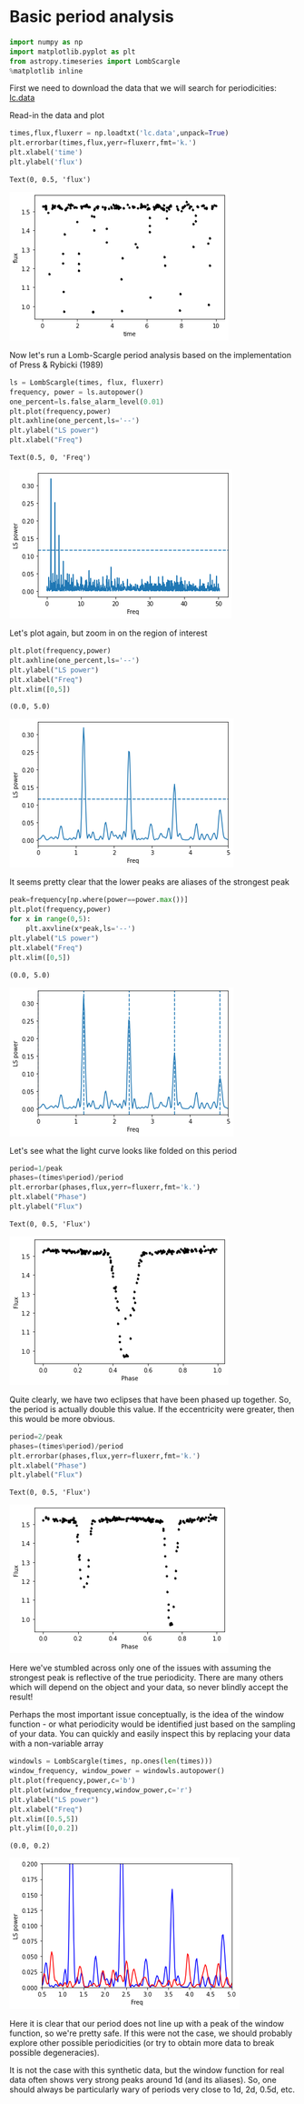 # Basic period analysis #


```python
import numpy as np
import matplotlib.pyplot as plt
from astropy.timeseries import LombScargle
%matplotlib inline
```

First we need to download the data that we will search for periodicities:
[lc.data](https://iacerasmus.github.io/ERASMUS2022/data/lc.data)

Read-in the data and plot


```python
times,flux,fluxerr = np.loadtxt('lc.data',unpack=True)
plt.errorbar(times,flux,yerr=fluxerr,fmt='k.')
plt.xlabel('time')
plt.ylabel('flux')
```




    Text(0, 0.5, 'flux')




    
![png](Period_analysis_files/Period_analysis_4_1.png)
    


Now let's run a Lomb-Scargle period analysis based on the implementation of Press & Rybicki (1989)


```python
ls = LombScargle(times, flux, fluxerr)
frequency, power = ls.autopower()
one_percent=ls.false_alarm_level(0.01)
plt.plot(frequency,power)
plt.axhline(one_percent,ls='--')
plt.ylabel("LS power")
plt.xlabel("Freq")
```




    Text(0.5, 0, 'Freq')




    
![png](Period_analysis_files/Period_analysis_6_1.png)
    


Let's plot again, but zoom in on the region of interest


```python
plt.plot(frequency,power)
plt.axhline(one_percent,ls='--')
plt.ylabel("LS power")
plt.xlabel("Freq")
plt.xlim([0,5])
```




    (0.0, 5.0)




    
![png](Period_analysis_files/Period_analysis_8_1.png)
    


It seems pretty clear that the lower peaks are aliases of the strongest peak


```python
peak=frequency[np.where(power==power.max())]
plt.plot(frequency,power)
for x in range(0,5):
    plt.axvline(x*peak,ls='--')
plt.ylabel("LS power")
plt.xlabel("Freq")
plt.xlim([0,5])
```




    (0.0, 5.0)




    
![png](Period_analysis_files/Period_analysis_10_1.png)
    


Let's see what the light curve looks like folded on this period


```python
period=1/peak
phases=(times%period)/period
plt.errorbar(phases,flux,yerr=fluxerr,fmt='k.')
plt.xlabel("Phase")
plt.ylabel("Flux")
```




    Text(0, 0.5, 'Flux')




    
![png](Period_analysis_files/Period_analysis_12_1.png)
    


Quite clearly, we have two eclipses that have been phased up together.  So, the period is actually double this value.
If the eccentricity were greater, then this would be more obvious.


```python
period=2/peak
phases=(times%period)/period
plt.errorbar(phases,flux,yerr=fluxerr,fmt='k.')
plt.xlabel("Phase")
plt.ylabel("Flux")
```




    Text(0, 0.5, 'Flux')




    
![png](Period_analysis_files/Period_analysis_14_1.png)
    


Here we've stumbled across only one of the issues with assuming the strongest peak is reflective of the true periodicity.  There are many others which will depend on the object and your data, so never blindly accept the result!

Perhaps the most important issue conceptually, is the idea of the window function - or what periodicity would be identified just based on the sampling of your data.  You can quickly and easily inspect this by replacing your data with a non-variable array


```python
windowls = LombScargle(times, np.ones(len(times)))
window_frequency, window_power = windowls.autopower()
plt.plot(frequency,power,c='b')
plt.plot(window_frequency,window_power,c='r')
plt.ylabel("LS power")
plt.xlabel("Freq")
plt.xlim([0.5,5])
plt.ylim([0,0.2])
```




    (0.0, 0.2)




    
![png](Period_analysis_files/Period_analysis_17_1.png)
    


Here it is clear that our period does not line up with a peak of the window function, so we're pretty safe. If this were not the case, we should probably explore other possible periodicities (or try to obtain more data to break possible degeneracies).

It is not the case with this synthetic data, but the window function for real data often shows very strong peaks around 1d (and its aliases). So, one should always be particularly wary of periods very close to 1d, 2d, 0.5d, etc.


